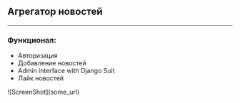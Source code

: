 <h2>Агрегатор новостей</h2>
<hr>
<h3>Функционал:</h3>
<ul>
	<li>Авторизация</li>
	<li>Добавление новостей</li>
	<li>Admin interface with Django Suit</li>
	<li>Лайк новостей</li>
</ul>
![ScreenShot](some_url)